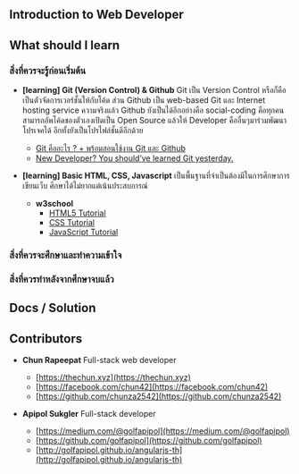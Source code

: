 ## Introduction to Web Developer

## What should I learn

### สิ่งที่ควรจะรู้ก่อนเริ่มต้น

- **[learning] Git (Version Control) & Github** Git เป็น Version Control หรือก็คือเป็นตัวจัดการเวอร์ชั้นให้กับโค้ด ส่วน Github เป็น web-based Git และ Internet hosting service ความจริงแล้ว Github ยังเป็นได้อีกอย่างคือ social-coding คือทุกคนสามารถอัพโค้ดของตัวเองเปิดเป็น Open Source แล้วให้ Developer คืออื่นๆมาร่วมพัฒนาโปรเจคได้ อีกทั้งยังเป็นโปรไฟล์ชั้นดีอีกด้วย
    - [Git คืออะไร ? + พร้อมสอนใช้งาน Git และ Github](https://devahoy.com/posts/introduction-to-git-and-github/)
    - [New Developer? You should’ve learned Git yesterday.](https://codeburst.io/number-one-piece-of-advice-for-new-developers-ddd08abc8bfa)

- **[learning] Basic HTML, CSS, Javascript** เป็นพื้นฐานที่จำเป็นต้องมีในการศึกษาการเขียนเว็บ ศึกษาได้ไม่ยากแต่เน้นประสบการณ์
  - **w3school**
    - [HTML5 Tutorial](https://www.w3schools.com/html/)
    - [CSS Tutorial](https://www.w3schools.com/css/)
    - [JavaScript Tutorial](https://www.w3schools.com/js/)
    
### สิ่งที่ควรจะศึกษาและทำความเข้าใจ

### สิ่งที่ควรทำหลังจากศึกษาจบแล้ว

## Docs / Solution

## Contributors

- **Chun Rapeepat** Full-stack web developer
  - [https://thechun.xyz](https://thechun.xyz)
  - [https://facebook.com/chun42](https://facebook.com/chun42)
  - [https://github.com/chunza2542](https://github.com/chunza2542)

- **Apipol Sukgler** Full-stack developer
  - [https://medium.com/@golfapipol](https://medium.com/@golfapipol)
  - [https://github.com/golfapipol](https://github.com/golfapipol)
  - [http://golfapipol.github.io/angularjs-th](http://golfapipol.github.io/angularjs-th)